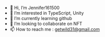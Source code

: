 - 👋 Hi, I’m Jennifer161500
- 👀 I’m interested in TypeScript, Unity
- 🌱 I’m currently learning github  
- 💞️ I’m looking to collaborate on NFT
- 📫 How to reach me : getwild31@gmail.com

<!---
getwild31/getwild31 is a ✨ special ✨ repository because its `README.md` (this file) appears on your GitHub profile.
You can click the Preview link to take a look at your changes.
--->
